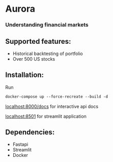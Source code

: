 # Aurora
### Understanding financial markets

## Supported features:
- Historical backtesting of portfolio
- Over 500 US stocks

## Installation:
Run 
```html
docker-compose up --force-recreate --build -d
```
[localhost:8000/docs](localhost:8000/docs) for interactive api docs

[localhost:8501](localhost:8501) for streamlit application


## Dependencies:
- Fastapi
- Streamlit
- Docker
